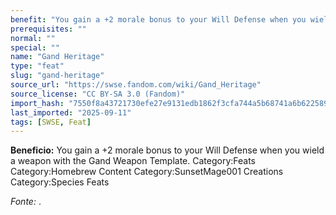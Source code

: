 ```yaml
---
benefit: "You gain a +2 morale bonus to your Will Defense when you wield a weapon with the Gand Weapon Template. Category:Feats Category:Homebrew Content Category:SunsetMage001 Creations Category:Species Feats"
prerequisites: ""
normal: ""
special: ""
name: "Gand Heritage"
type: "feat"
slug: "gand-heritage"
source_url: "https://swse.fandom.com/wiki/Gand_Heritage"
source_license: "CC BY-SA 3.0 (Fandom)"
import_hash: "7550f8a43721730efe27e9131edb1862f3cfa744a5b68741a6b622589c69895e"
last_imported: "2025-09-11"
tags: [SWSE, Feat]
---
```

**Beneficio:** You gain a +2 morale bonus to your Will Defense when you wield a weapon with the Gand Weapon Template. Category:Feats Category:Homebrew Content Category:SunsetMage001 Creations Category:Species Feats

*Fonte:* .